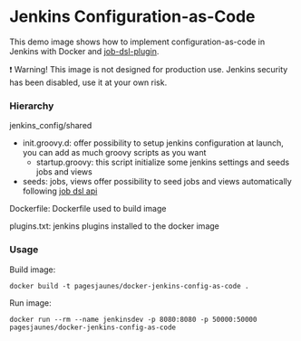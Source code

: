 Jenkins Configuration-as-Code
===

This demo image shows how to implement configuration-as-code in Jenkins with Docker and [job-dsl-plugin](https://www.cloudbees.com/rule-jenkins-configuration-code).

:exclamation: Warning! This image is not designed for production use.
Jenkins security has been disabled, use it at your own risk.

### Hierarchy

jenkins_config/shared

* init.groovy.d: offer possibility to setup jenkins configuration at launch, you can add as much groovy scripts as you want
    * startup.groovy: this script initialize some jenkins settings and seeds jobs and views
* seeds: jobs, views offer possibility to seed jobs and views automatically following [job dsl api](https://jenkinsci.github.io/job-dsl-plugin/)  

Dockerfile: Dockerfile used to build image

plugins.txt: jenkins plugins installed to the docker image


### Usage

Build image:

```shell
docker build -t pagesjaunes/docker-jenkins-config-as-code .
```

Run image:

```shell
docker run --rm --name jenkinsdev -p 8080:8080 -p 50000:50000 pagesjaunes/docker-jenkins-config-as-code
```
